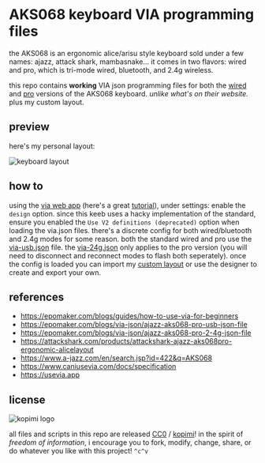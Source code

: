# AKS068 keyboard VIA programming files

the AKS068 is an ergonomic alice/arisu style keyboard sold under a few names: ajazz, attack shark, mambasnake... it comes in two flavors: wired and pro, which is tri-mode wired, bluetooth, and 2.4g wireless.

this repo contains __working__ VIA json programming files for both the [wired](https://amzn.to/3WEuj2R) and [pro](https://amzn.to/3WqCIpa) versions of the AKS068 keyboard. _unlike what's on their website._ plus my custom layout.

## preview

here's my personal layout:

![keyboard layout](https://raw.githubusercontent.com/xero/aks068-via/main/layout-preview.png)

## how to

using the [via web app](http://usevia.app) (here's a great [tutorial](https://epomaker.com/blogs/guides/how-to-use-via-for-beginners)), under settings: enable the `design` option. since this keeb uses a hacky implementation of the standard, ensure you enabled the `Use V2 definitions (deprecated)` option when loading the via.json files. there's a discrete config for both wired/bluetooth and 2.4g modes for some reason. both the standard wired and pro use the [via-usb.json](AKS068-via-usb.json) file. the [via-24g.json](AKS068-via-24g.json) only applies to the pro version (you will need to disconnect and reconnect modes to flash both seperately). once the config is loaded you can import my [custom layout](AKS068-layout.json) or use the designer to create and export your own.


## references

* https://epomaker.com/blogs/guides/how-to-use-via-for-beginners
* https://epomaker.com/blogs/via-json/ajazz-aks068-pro-usb-json-file
* https://epomaker.com/blogs/via-json/ajazz-aks068-pro-2-4g-json-file
* https://attackshark.com/products/attackshark-ajazz-aks068pro-ergonomic-alicelayout
* https://www.a-jazz.com/en/search.jsp?id=422&q=AKS068
* https://www.caniusevia.com/docs/specification
* https://usevia.app

## license

![kopimi logo](https://gist.githubusercontent.com/xero/cbcd5c38b695004c848b73e5c1c0c779/raw/6b32899b0af238b17383d7a878a69a076139e72d/kopimi-sm.png)

all files and scripts in this repo are released [CC0](https://creativecommons.org/publicdomain/zero/1.0/) / [kopimi](https://kopimi.com)! in the spirit of _freedom of information_, i encourage you to fork, modify, change, share, or do whatever you like with this project! `^c^v`
